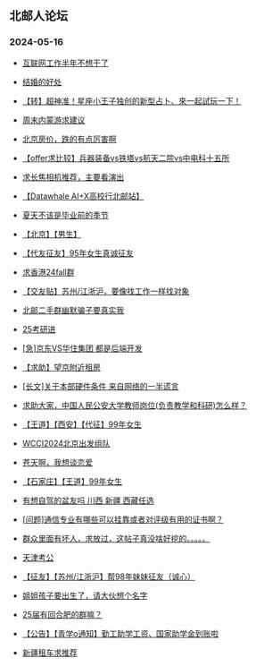 ## 北邮人论坛 
### 2024-05-16

+ [互联网工作半年不想干了](https://bbs.byr.cn/article/WorkLife/1209369)

+ [结婚的好处](https://bbs.byr.cn/article/Picture/3362228)

+ [【转】超神准！星座小王子独创的新型占卜、來一起試玩一下！](https://bbs.byr.cn/article/Constellations/326533)

+ [周末内蒙游求建议](https://bbs.byr.cn/article/Travel/147629)

+ [北京房价，跌的有点厉害啊](https://bbs.byr.cn/article/Talking/6417451)

+ [【offer求比较】兵器装备vs铁塔vs航天二院vs中电科十五所](https://bbs.byr.cn/article/Job/2211857)

+ [求长焦相机推荐，主要看演出](https://bbs.byr.cn/article/Photo/278282)

+ [【Datawhale AI+X高校行北邮站】](https://bbs.byr.cn/article/StudyShare/207617)

+ [夏天不该是毕业前的季节](https://bbs.byr.cn/article/Feeling/3207483)

+ [【北京】【男生】](https://bbs.byr.cn/article/Friends/2053173)

+ [【代友征友】95年女生真诚征友](https://bbs.byr.cn/article/Friends/2053057)

+ [求香港24fall群](https://bbs.byr.cn/article/GoAbroad/396435)

+ [【交友贴】苏州/江浙沪，要像找工作一样找对象](https://bbs.byr.cn/article/WorkLife/1214780)

+ [北邮二手群幽默骗子要真实我](https://bbs.byr.cn/article/Picture/3362525)

+ [25考研进](https://bbs.byr.cn/article/AimGraduate/1229932)

+ [[急]京东VS华住集团 都是后端开发](https://bbs.byr.cn/article/Job/2211917)

+ [【求助】望京附近租房](https://bbs.byr.cn/article/Talking/6417629)

+ [[长文]关于本部硬件条件 来自网络的一半谎言](https://bbs.byr.cn/article/Talking/6417631)

+ [求助大家，中国人民公安大学教师岗位(负责教学和科研)怎么样？](https://bbs.byr.cn/article/Job/2157452)

+ [【王道】【西安】【代征】99年女生](https://bbs.byr.cn/article/Friends/2053051)

+ [WCCI2024北京出发组队](https://bbs.byr.cn/article/Paper/48522)

+ [苍天啊，我想谈恋爱](https://bbs.byr.cn/article/Feeling/3204192)

+ [【石家庄】【王道】99年女生](https://bbs.byr.cn/article/Friends/2052960)

+ [有想自驾的盆友吗 川西 新疆 西藏任选](https://bbs.byr.cn/article/Travel/147552)

+ [[问题]通信专业有哪些可以挂靠或者对评级有用的证书啊？](https://bbs.byr.cn/article/Certification/15454)

+ [群众里面有坏人，求放过，这帖子真没啥好挖的。。。。。](https://bbs.byr.cn/article/Feeling/3198559)

+ [天津考公](https://bbs.byr.cn/article/CivilServant/50678)

+ [【征友】【苏州/江浙沪】帮98年妹妹征友（诚心）](https://bbs.byr.cn/article/Friends/2053213)

+ [姐姐孩子要出生了，请大伙想个名字](https://bbs.byr.cn/article/Talking/6416721)

+ [25届有回合肥的群嘛？](https://bbs.byr.cn/article/Anhui/324092)

+ [【公告】【青学o通知】勤工助学工资、国家助学金到账啦](https://bbs.byr.cn/article/Selfsupport/23671)

+ [新疆租车求推荐](https://bbs.byr.cn/article/Travel/147649)

